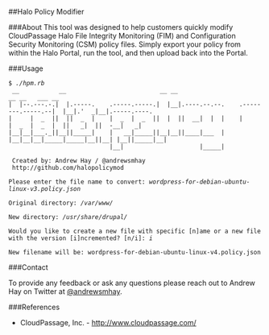 ##Halo Policy Modifier

###About
This tool was designed to help customers quickly modify CloudPassage Halo File Integrity Monitoring (FIM) and Configuration Security Monitoring (CSM) policy files. Simply export your policy from within the Halo Portal, run the tool, and then upload back into the Portal.

###Usage

<pre><code>$ <em>./hpm.rb</em>
 __           __                          __ __                                    __ __   ___ __             
|  |--.---.-.|  |.-----.    .-----.-----.|  |__|.----.--.--.    .--------.-----.--|  |__|.'  _|__|.-----.----.
|     |  _  ||  ||  _  |    |  _  |  _  ||  |  ||  __|  |  |    |        |  _  |  _  |  ||   _|  ||  -__|   _|
|__|__|___._||__||_____|    |   __|_____||__|__||____|___  |    |__|__|__|_____|_____|__||__| |__||_____|__|  
                            |__|                     |_____|                                                  

 Created by: Andrew Hay / @andrewsmhay 
 http://github.com/halopolicymod

Please enter the file name to convert: <em>wordpress-for-debian-ubuntu-linux-v3.policy.json</em>

Original directory: <em>/var/www/</em>

New directory: <em>/usr/share/drupal/</em>

Would you like to create a new file with specific [n]ame or a new file with the version [i]ncremented? [n/i]: <em>i</em>

New filename will be: wordpress-for-debian-ubuntu-linux-v4.policy.json
</code></pre>

###Contact

To provide any feedback or ask any questions please reach out to Andrew Hay on Twitter at <a href="http://twitter.com/andrewsmhay" target="new">@andrewsmhay</a>.

###References
* CloudPassage, Inc. - <a href="http://www.cloudpassage.com/">http://www.cloudpassage.com/</a>